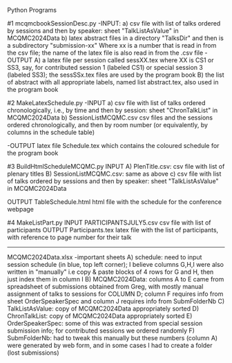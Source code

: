 Python Programs

#1 mcqmcbookSessionDesc.py
-INPUT: 
a) csv file with list of talks ordered by sessions and then by speaker: sheet "TalkListAsValue" in MCQMC2024Data
b) latex abstract files in a directory "TalksDir" and then is a subdirectory "submission-xx"
Where xx is a number that is read in from the csv file; the name of the latex file is also read in from the .csv file
-OUTPUT
A) a latex file per session called sessXX.tex where XX is CS1 or SS3, say, for contributed session 1 (labeled CS1) or special session 3 (labeled SS3); the sessSSx.tex files are used by the program book
B) the list of abstract with all appropriate labels, named list abstract.tex, also used in the program book

#2 MakeLatexSchedule.py
-INPUT 
a) csv file with list of talks ordered chronologically, i.e., by time and then by session: sheet "ChronTalkList" in MCQMC2024Data
b) SessionListMCQMC.csv
csv files and the sessions ordered chronologically, and then by room number (or equivalently, by columns in the schedule table)

-OUTPUT latex file Schedule.tex which contains the coloured schedule for the program book

#3 BuildHtmlScheduleMCQMC.py
INPUT
A) PlenTitle.csv: csv file with list of plenary titles
B) SessionListMCQMC.csv: same as above
c) csv file with list of talks ordered by sessions and then by speaker: sheet "TalkListAsValue" in MCQMC2024Data

OUTPUT
TableSchedule.html html file with the schedule for the conference webpage

#4 MakeListPart.py
INPUT
PARTICIPANTSJULY5.csv csv file with list of participants
OUTPUT
Participants.tex latex file with the list of participants, with reference to page number for their talk

**********
MCQMC2024Data.xlsx
-important sheets
A) schedule: need to input session schedule (in blue, top left corner); I believe columns G,H,I were also written in "manually" i.e copy & paste blocks of 4 rows for G and H, then just index them in column I
B) MCQMC2024Data: columns A to E came from spreadsheet of submissions obtained from Greg, with mostly manual assignment of talks to sessions for COLUMN D; column F requires info from sheet OrderSpeakerSpec and column J requires info from SubmFolderNb
C) TalkListAsValue: copy of  MCQMC2024Data appropriately sorted
D) ChronTalkList: copy of MCQMC2024Data appropriately sorted
E) OrderSpeakerSpec: some of this was extracted from special session submission info; for contributed sessions we ordered randomly
F) SubmFolderNb: had to tweak this manually but these numbers (column A) were generated by web form, and in some cases I had to create a folder (lost submissions) 


